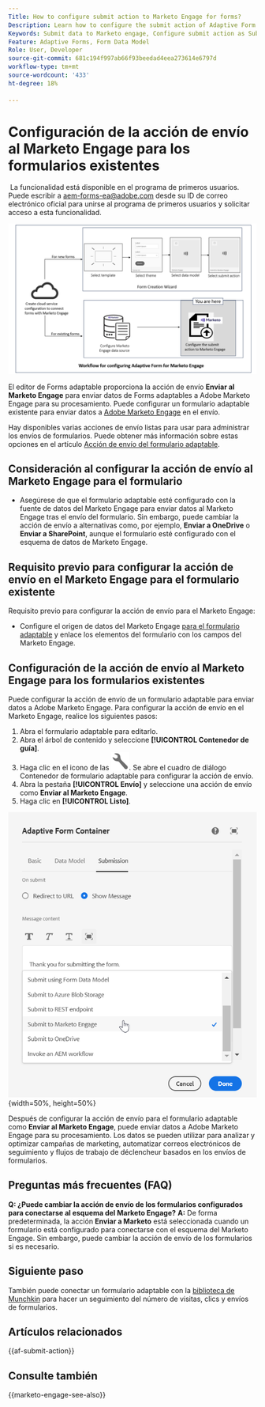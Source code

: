 ```yaml
---
Title: How to configure submit action to Marketo Engage for forms?
Description: Learn how to configure the submit action of Adaptive Form to send data to Marketo Engage.
Keywords: Submit data to Marketo engage, Configure submit action as Submit to Marketo Engage
Feature: Adaptive Forms, Form Data Model
Role: User, Developer
source-git-commit: 681c194f997ab66f93beedad4eea273614e6797d
workflow-type: tm+mt
source-wordcount: '433'
ht-degree: 18%

---
```



# Configuración de la acción de envío al Marketo Engage para los formularios existentes

<span class="preview"> La funcionalidad está disponible en el programa de primeros usuarios. Puede escribir a aem-forms-ea@adobe.com desde su ID de correo electrónico oficial para unirse al programa de primeros usuarios y solicitar acceso a esta funcionalidad. </span>

![Flujo de trabajo](/help/forms/assets/workflow-marketo-3.png)

El editor de Forms adaptable proporciona la acción de envío **Enviar al Marketo Engage** para enviar datos de Forms adaptables a Adobe Marketo Engage para su procesamiento. Puede configurar un formulario adaptable existente para enviar datos a [Adobe Marketo Engage](https://experienceleague.adobe.com/en/docs/marketo/using/home) en el envío.

Hay disponibles varias acciones de envío listas para usar para administrar los envíos de formularios. Puede obtener más información sobre estas opciones en el artículo [Acción de envío del formulario adaptable](/help/forms/configure-submit-actions-core-components.md).

## Consideración al configurar la acción de envío al Marketo Engage para el formulario

* Asegúrese de que el formulario adaptable esté configurado con la fuente de datos del Marketo Engage para enviar datos al Marketo Engage tras el envío del formulario. Sin embargo, puede cambiar la acción de envío a alternativas como, por ejemplo, **Enviar a OneDrive** o **Enviar a SharePoint**, aunque el formulario esté configurado con el esquema de datos de Marketo Engage.

## Requisito previo para configurar la acción de envío en el Marketo Engage para el formulario existente

Requisito previo para configurar la acción de envío para el Marketo Engage:

* Configure el origen de datos del Marketo Engage [para el formulario adaptable](/help/forms/use-marketo-engage-data-source-in-form.md) y enlace los elementos del formulario con los campos del Marketo Engage.

## Configuración de la acción de envío al Marketo Engage para los formularios existentes

Puede configurar la acción de envío de un formulario adaptable para enviar datos a Adobe Marketo Engage. Para configurar la acción de envío en el Marketo Engage, realice los siguientes pasos:

1. Abra el formulario adaptable para editarlo.
1. Abra el árbol de contenido y seleccione **[!UICONTROL Contenedor de guía]**.
1. Haga clic en el icono de las ![Propiedades del contenedor del formulario adaptable](/help/forms/assets/configure-icon.svg). Se abre el cuadro de diálogo Contenedor de formulario adaptable para configurar la acción de envío.
1. Abra la pestaña **[!UICONTROL Envío]** y seleccione una acción de envío como **Enviar al Marketo Engage**.
1. Haga clic en **[!UICONTROL Listo]**.

![Acción de envío de Marketo](/help/forms/assets/marketo-engage-submit-action.png){width=50%, height=50%}


Después de configurar la acción de envío para el formulario adaptable como **Enviar al Marketo Engage**, puede enviar datos a Adobe Marketo Engage para su procesamiento. Los datos se pueden utilizar para analizar y optimizar campañas de marketing, automatizar correos electrónicos de seguimiento y flujos de trabajo de déclencheur basados en los envíos de formularios.

## Preguntas más frecuentes (FAQ)

**Q: ¿Puede cambiar la acción de envío de los formularios configurados para conectarse al esquema del Marketo Engage?**
**A:** De forma predeterminada, la acción **Enviar a Marketo** está seleccionada cuando un formulario está configurado para conectarse con el esquema del Marketo Engage. Sin embargo, puede cambiar la acción de envío de los formularios si es necesario.

## Siguiente paso

También puede conectar un formulario adaptable con la [biblioteca de Munchkin](https://experienceleague.adobe.com/en/docs/marketo/using/product-docs/administration/setup/munchkin) para hacer un seguimiento del número de visitas, clics y envíos de formularios.

## Artículos relacionados

{{af-submit-action}}

## Consulte también

{{marketo-engage-see-also}}
